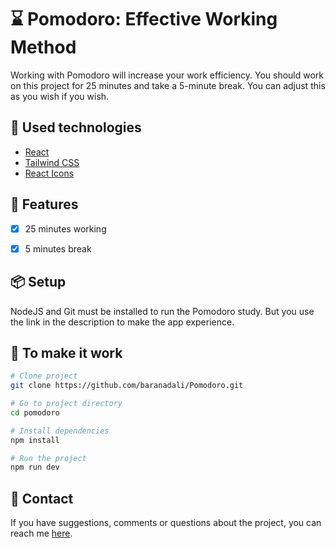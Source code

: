 # ⌛ Pomodoro: Effective Working Method

Working with Pomodoro will increase your work efficiency. You should work on this project for 25 minutes and take a 5-minute break. You can adjust this as you wish if you wish.

 ## 🧰 Used technologies
  + [React](https://reactjs.org/)
  + [Tailwind CSS](https://tailwindcss.com/)
  + [React Icons](https://react-icons.github.io/react-icons/)

## 📝 Features
- [x] 25 minutes working
- [x] 5 minutes break


## 📦 Setup
NodeJS and Git must be installed to run the Pomodoro study. But you use the link in the description to make the app experience.

## 🚀 To make it work
    
```bash
# Clone project
git clone https://github.com/baranadali/Pomodoro.git

# Go to project directory
cd pomodoro

# Install dependencies
npm install

# Run the project
npm run dev
```

## 📧 Contact
If you have suggestions, comments or questions about the project, you can reach me [here](https://twitter.com/baaranadali).
